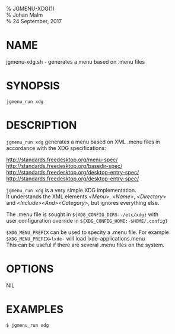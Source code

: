 % JGMENU-XDG(1)  
% Johan Malm  
% 24 September, 2017

# NAME

jgmenu-xdg.sh - generates a menu based on .menu files

# SYNOPSIS

`jgmenu_run xdg`

# DESCRIPTION

`jgmenu_run xdg` generates a menu based on XML .menu files in  
accordance with the XDG specifications:

http://standards.freedesktop.org/menu-spec/  
http://standards.freedesktop.org/basedir-spec/  
http://standards.freedesktop.org/desktop-entry-spec/  
http://standards.freedesktop.org/desktop-entry-spec/  

`jgmenu_run xdg` is a very simple XDG implementation.  
It understands the XML elements <*Menu*>, <*Name*>, <*Directory*>  
and <*Include*><*And*><*Category*>, but ignores everything else.

The .menu file is sought in `${XDG_CONFIG_DIRS:-/etc/xdg}` with  
user configuration override in `${XDG_CONFIG_HOME:-$HOME/.config}`  

`$XDG_MENU_PREFIX` can be used to specity a .menu file. For example  
`$XDG_MENU_PREFIX=lxde-` will load lxde-applications.menu  
This can be useful if there are several .menu files on the system.

# OPTIONS

NIL

# EXAMPLES

`$ jgmenu_run xdg`
